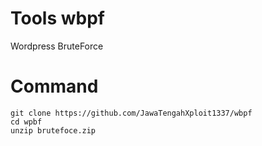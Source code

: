 # Tools wbpf
Wordpress BruteForce

# Command
```
git clone https://github.com/JawaTengahXploit1337/wbpf
cd wpbf
unzip brutefoce.zip
```
